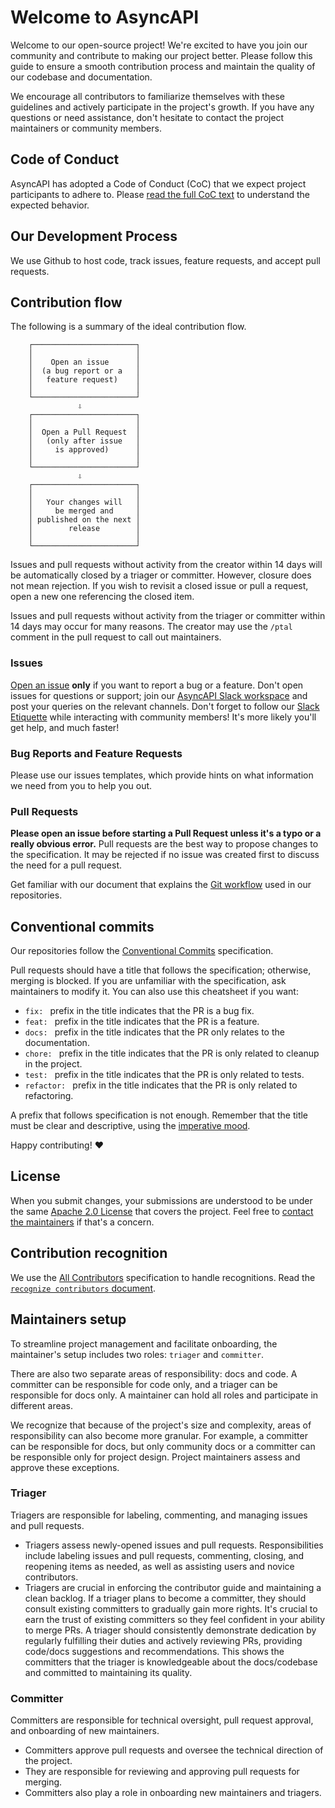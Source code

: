 # Welcome to AsyncAPI

Welcome to our open-source project! We're excited to have you join our community and contribute to making our project better. Please follow this guide to ensure a smooth contribution process and maintain the quality of our codebase and documentation. 

We encourage all contributors to familiarize themselves with these guidelines and actively participate in the project's growth. If you have any questions or need assistance, don't hesitate to contact the project maintainers or community members.

## Code of Conduct

AsyncAPI has adopted a Code of Conduct (CoC) that we expect project participants to adhere to. Please [read the full CoC text](./CODE_OF_CONDUCT.md) to understand the expected behavior.

## Our Development Process

We use Github to host code, track issues, feature requests, and accept pull requests.

## Contribution flow

The following is a summary of the ideal contribution flow.

```
    ┌───────────────────────┐
    │                       │
    │    Open an issue      │
    │  (a bug report or a   │
    │   feature request)    │
    │                       │
    └───────────────────────┘
               ⇩
    ┌───────────────────────┐
    │                       │
    │  Open a Pull Request  │
    │   (only after issue   │
    │     is approved)      │
    │                       │
    └───────────────────────┘
               ⇩
    ┌───────────────────────┐
    │                       │
    │   Your changes will   │
    │     be merged and     │
    │ published on the next │
    │        release        │
    │                       │
    └───────────────────────┘
```

Issues and pull requests without activity from the creator within 14 days will be automatically closed by a triager or committer. However, closure does not mean rejection. If you wish to revisit a closed issue or pull a request, open a new one referencing the closed item.

Issues and pull requests without activity from the triager or committer within 14 days may occur for many reasons. The creator may use the `/ptal` comment in the pull request to call out maintainers.

### Issues

[Open an issue](https://github.com/asyncapi/asyncapi/issues/new) **only** if you want to report a bug or a feature. Don't open issues for questions or support; join our [AsyncAPI Slack workspace](https://asyncapi.slack.com/) and post your queries on the relevant channels. Don't forget to follow our [Slack Etiquette](https://github.com/asyncapi/community/blob/master/slack-etiquette.md) while interacting with community members! It's more likely you'll get help, and much faster!

### Bug Reports and Feature Requests

Please use our issues templates, which provide hints on what information we need from you to help you out.

### Pull Requests

**Please open an issue before starting a Pull Request unless it's a typo or a really obvious error.** Pull requests are the best way to propose changes to the specification. It may be rejected if no issue was created first to discuss the need for a pull request.

Get familiar with our document that explains the [Git workflow](https://github.com/asyncapi/community/blob/master/git-workflow.md) used in our repositories.

## Conventional commits

Our repositories follow the [Conventional Commits](https://www.conventionalcommits.org/en/v1.0.0/#summary) specification.

Pull requests should have a title that follows the specification; otherwise, merging is blocked. If you are unfamiliar with the specification, ask maintainers to modify it. You can also use this cheatsheet if you want:

- `fix: ` prefix in the title indicates that the PR is a bug fix.
- `feat: ` prefix in the title indicates that the PR is a feature.
- `docs: ` prefix in the title indicates that the PR only relates to the documentation.
- `chore: ` prefix in the title indicates that the PR is only related to cleanup in the project.
- `test: ` prefix in the title indicates that the PR is only related to tests.
- `refactor: ` prefix in the title indicates that the PR is only related to refactoring.

A prefix that follows specification is not enough. Remember that the title must be clear and descriptive, using the [imperative mood](https://chris.beams.io/posts/git-commit/#imperative).

Happy contributing! :heart:

## License

When you submit changes, your submissions are understood to be under the same [Apache 2.0 License](https://github.com/asyncapi/asyncapi/blob/master/LICENSE) that covers the project. Feel free to [contact the maintainers](https://asyncapi.slack.com/) if that's a concern.

## Contribution recognition

We use the [All Contributors](https://allcontributors.org/docs/en/specification) specification to handle recognitions. Read the [`recognize contributors` document](https://github.com/asyncapi/community/blob/master/recognize-contributors.md).

## Maintainers setup

To streamline project management and facilitate onboarding, the maintainer's setup includes two roles: `triager` and `committer`.

There are also two separate areas of responsibility: docs and code. A committer can be responsible for code only, and a triager can be responsible for docs only. A maintainer can hold all roles and participate in different areas.

We recognize that because of the project's size and complexity, areas of responsibility can also become more granular. For example, a committer can be responsible for docs, but only community docs or a committer can be responsible only for project design. Project maintainers assess and approve these exceptions.

### Triager

Triagers are responsible for labeling, commenting, and managing issues and pull requests.

- Triagers assess newly-opened issues and pull requests.
Responsibilities include labeling issues and pull requests, commenting, closing, and reopening items as needed, as well as assisting users and novice contributors.
- Triagers are crucial in enforcing the contributor guide and maintaining a clean backlog.
If a triager plans to become a committer, they should consult existing committers to gradually gain more rights. It's crucial to earn the trust of existing committers so they feel confident in your ability to merge PRs. A triager should consistently demonstrate dedication by regularly fulfilling their duties and actively reviewing PRs, providing code/docs suggestions and recommendations. This shows the committers that the triager is knowledgeable about the docs/codebase and committed to maintaining its quality.

### Committer

Committers are responsible for technical oversight, pull request approval, and onboarding of new maintainers.

- Committers approve pull requests and oversee the technical direction of the project.
- They are responsible for reviewing and approving pull requests for merging.
- Committers also play a role in onboarding new maintainers and triagers.
